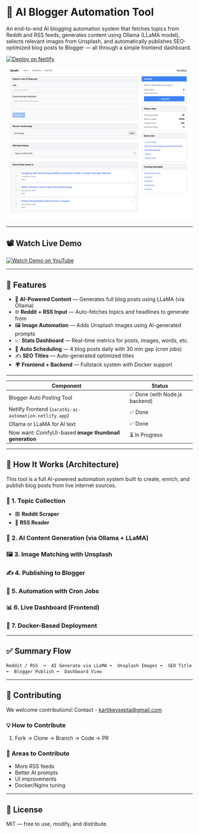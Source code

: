 # 🧠 AI Blogger Automation Tool

An end-to-end AI blogging automation system that fetches topics from Reddit and RSS feeds, generates content using Ollama (LLaMA model), selects relevant images from Unsplash, and automatically publishes SEO-optimized blog posts to Blogger — all through a simple frontend dashboard.

[![Deploy on Netlify](https://img.shields.io/badge/Live%20Demo-Netlify-brightgreen?logo=netlify)](https://sarathi-ai-automation.netlify.app)

![AI Blogger Automation](./preview.png)

---

## 📽️ Watch Live Demo

[![Watch Demo on YouTube](https://img.youtube.com/vi/m60RXUWmq_Q/hqdefault.jpg)](https://www.youtube.com/watch?v=m60RXUWmq_Q)

---

## 🚀 Features

- 🤖 **AI-Powered Content** — Generates full blog posts using LLaMA (via Ollama)
- 🌐 **Reddit + RSS Input** — Auto-fetches topics and headlines to generate from
- 🖼️ **Image Automation** — Adds Unsplash images using AI-generated prompts
- 📈 **Stats Dashboard** — Real-time metrics for posts, images, words, etc.
- 📅 **Auto Scheduling** — 4 blog posts daily with 30 min gap (cron jobs)
- ✍️ **SEO Titles** — Auto-generated optimized titles
- 🌍 **Frontend + Backend** — Fullstack system with Docker support

---

| Component                                              | Status                        |
| ------------------------------------------------------ | ----------------------------- |
| Blogger Auto Posting Tool                              | ✅ Done (with Node.js backend) |
| Netlify Frontend (`sarathi-ai-automation.netlify.app`) | ✅ Done                        |
| Ollama or LLaMA for AI text                            | ✅ Done                        |
| Now want: ComfyUI-based **image thumbnail generation** | ⏳ In Progress                 |

---

## 🧭 How It Works (Architecture)

This tool is a full AI-powered automation system built to create, enrich, and publish blog posts from live internet sources.

### 🔁 1. Topic Collection
- 🟥 **Reddit Scraper**
- 📰 **RSS Reader**

### 🧠 2. AI Content Generation (via Ollama + LLaMA)
### 🖼️ 3. Image Matching with Unsplash
### ✍️ 4. Publishing to Blogger
### 📅 5. Automation with Cron Jobs
### 📊 6. Live Dashboard (Frontend)
### 🐳 7. Docker-Based Deployment

---

## ✅ Summary Flow

```
Reddit / RSS  ➡️  AI Generate via LLaMA ➡️  Unsplash Images ➡️  SEO Title ➡️  Blogger Publish ➡️  Dashboard View
```

---

## 🤝 Contributing

We welcome contributions!
Contact - kartikeysepta@gmail.com

### 💡 How to Contribute
1. Fork → Clone → Branch → Code → PR

### 📂 Areas to Contribute
- More RSS feeds
- Better AI prompts
- UI improvements
- Docker/Nginx tuning

---

## 📜 License

MIT — free to use, modify, and distribute.
